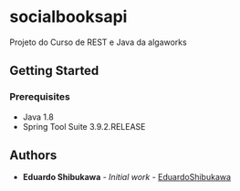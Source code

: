 # socialbooksapi

Projeto do Curso de REST e Java da algaworks

## Getting Started

### Prerequisites

  * Java 1.8
  * Spring Tool Suite 3.9.2.RELEASE   

## Authors

* **Eduardo Shibukawa** - *Initial work* - [EduardoShibukawa](https://github.com/EduardoShibukawa)
